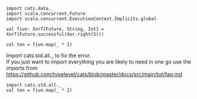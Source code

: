 ```tut
import cats.data._
import scala.concurrent.Future
import scala.concurrent.ExecutionContext.Implicits.global

val five: XorT[Future, String, Int] = XorT(Future.successful(Xor.right(5)))
```
```tut:fail
val ten = five.map(_ * 2)
```
Import cats.std.all._ to fix the error.  
If you just want to import everything you are likely to need in one go use the imports from
https://github.com/typelevel/cats/blob/master/docs/src/main/tut/faq.md
```tut
import cats.std.all._
val ten = five.map(_ * 2)
```